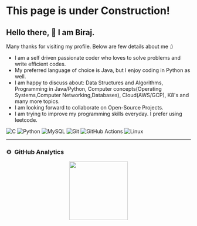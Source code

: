 # This page is under Construction!

## Hello there, 👋 I am Biraj.



Many thanks for visiting my profile. Below are few details about me :)

- I am a self driven passionate coder who loves to solve problems and write efficient codes.
- My preferred language of choice is Java, but I enjoy coding in Python as well.
- I am happy to discuss about: Data Structures and Algorithms, Programming in Java/Python, Computer concepts(Operating Systems,Computer Networking,Databases), Cloud(AWS/GCP), K8's and many more topics.
- I am looking forward to collaborate on Open-Source Projects.
- I am trying to improve my programming skills everyday. I prefer using leetcode.

<!-- ----------- TECH STACK SECTION ------------ -->

![C](https://img.shields.io/badge/c-%2300599C.svg?style=for-the-badge&logo=c&logoColor=white) ![Python](https://img.shields.io/badge/python-3670A0?style=for-the-badge&logo=python&logoColor=ffdd54) ![MySQL](https://img.shields.io/badge/mysql-%2300f.svg?style=for-the-badge&logo=mysql&logoColor=white) ![Git](https://img.shields.io/badge/git-%23F05033.svg?style=for-the-badge&logo=git&logoColor=white) ![GitHub Actions](https://img.shields.io/badge/githubactions-%232671E5.svg?style=for-the-badge&logo=githubactions&logoColor=white) ![Linux](https://img.shields.io/badge/Linux-FCC624?style=for-the-badge&logo=linux&logoColor=black)

<hr>

<!-- ----------- TECH STACK SECTION END------------ -->


### ⚙️ &nbsp;GitHub Analytics
<p align="center">
<a href="https://github.com/B1raj">
  <img height="160em" src="https://github-readme-stats-eight-theta.vercel.app/api?username=B1raj&show_icons=true&theme=algolia&include_all_commits=true&count_private=true"/>
  
  

</a>
</p>

<!-- ----------- CONNECT WITH ME SECTION ------------ 

<a href="https://www.linkedin.com/in/biraj-kumar-mishra-05bb4454/" target="blank"><img align="center" src="https://img.shields.io/badge/LinkedIn-0077B5?style=for-the-badge&logo=linkedin&logoColor=white" alt="Biraj_linkedIn"/></a> 


<!-- ----------- CONNECT WITH ME SECTION END ------------ -->


[linkedin]: www.linkedin.com/in/biraj-kumar-mishra-05bb4454
[github]:https://github.com/B1raj
[gmail]:mailto:birajmishra@hotmail.com
